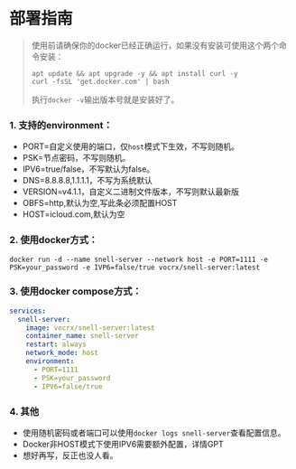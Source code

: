 # 部署指南
>使用前请确保你的docker已经正确运行，如果没有安装可使用这个两个命令安装：
>```shell
>apt update && apt upgrade -y && apt install curl -y
>curl -fsSL 'get.docker.com' | bash
>```
>执行`docker -v`输出版本号就是安装好了。

### 1. 支持的environment：  
  - PORT=自定义使用的端口，仅`host`模式下生效，不写则随机。
  - PSK=节点密码，不写则随机。
  - IPV6=true/false，不写默认为false。
  - DNS=8.8.8.8,1.1.1.1，不写为系统默认
  - VERSION=v4.1.1，自定义二进制文件版本，不写则默认最新版
  - OBFS=http,默认为空,写此条必须配置HOST
  - HOST=icloud.com,默认为空
### 2. 使用docker方式：
```shell
docker run -d --name snell-server --network host -e PORT=1111 -e PSK=your_password -e IVP6=false/true vocrx/snell-server:latest
```
### 3. 使用docker compose方式：
```yaml
services:
  snell-server:
    image: vocrx/snell-server:latest
    container_name: snell-server
    restart: always
    network_mode: host
    environment:
      - PORT=1111
      - PSK=your_password
      - IPV6=false/true
```
### 4. 其他
- 使用随机密码或者端口可以使用`docker logs snell-server`查看配置信息。
- Docker非HOST模式下使用IPV6需要额外配置，详情GPT
- 想好再写，反正也没人看。
